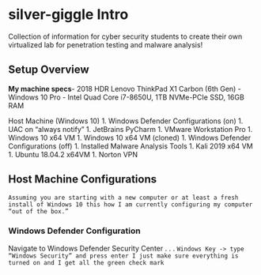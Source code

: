 # silver-giggle Intro
Collection of information for cyber security students to create their own virtualized lab for penetration testing and malware analysis!



## Setup Overview
**My machine specs**- 2018 HDR Lenovo ThinkPad X1 Carbon (6th Gen) - Windows 10 Pro - Intel Quad Core i7-8650U, 1TB NVMe-PCIe SSD, 16GB RAM

Host Machine (Windows 10)
    1. Windows Defender Configurations (on)
    1. UAC on “always notify”
    1. JetBrains PyCharm
    1. VMware Workstation Pro 
        1. Windows 10 x64 VM
        1. Windows 10 x64 VM (cloned)
            1. Windows Defender Configurations (off)
            1. Installed Malware Analysis Tools
        1. Kali 2019 x64 VM
        1. Ubuntu 18.04.2 x64VM
    1. Norton VPN

## Host Machine Configurations
    Assuming you are starting with a new computer or at least a fresh install of Windows 10 this how I am currently configuring my computer “out of the box.”

### Windows Defender Configuration
Navigate to Windows Defender Security Center . . . 
`Windows Key -> type “Windows Security” and press enter I just make sure everything is turned on and I get all the green check mark`
